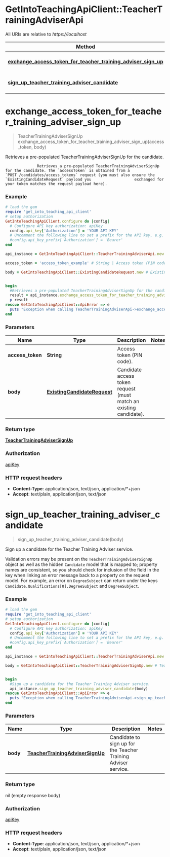 # GetIntoTeachingApiClient::TeacherTrainingAdviserApi

All URIs are relative to *https://localhost*

Method | HTTP request | Description
------------- | ------------- | -------------
[**exchange_access_token_for_teacher_training_adviser_sign_up**](TeacherTrainingAdviserApi.md#exchange_access_token_for_teacher_training_adviser_sign_up) | **POST** /api/teacher_training_adviser/candidates/exchange_access_token/{accessToken} | Retrieves a pre-populated TeacherTrainingAdviserSignUp for the candidate.
[**sign_up_teacher_training_adviser_candidate**](TeacherTrainingAdviserApi.md#sign_up_teacher_training_adviser_candidate) | **POST** /api/teacher_training_adviser/candidates | Sign up a candidate for the Teacher Training Adviser service.


# **exchange_access_token_for_teacher_training_adviser_sign_up**
> TeacherTrainingAdviserSignUp exchange_access_token_for_teacher_training_adviser_sign_up(access_token, body)

Retrieves a pre-populated TeacherTrainingAdviserSignUp for the candidate.

                  Retrieves a pre-populated TeacherTrainingAdviserSignUp for the candidate. The `accessToken` is obtained from a                   `POST /candidates/access_tokens` request (you must also ensure the `ExistingCandidateRequest` payload you                   exchanged for your token matches the request payload here).

### Example
```ruby
# load the gem
require 'get_into_teaching_api_client'
# setup authorization
GetIntoTeachingApiClient.configure do |config|
  # Configure API key authorization: apiKey
  config.api_key['Authorization'] = 'YOUR API KEY'
  # Uncomment the following line to set a prefix for the API key, e.g. 'Bearer' (defaults to nil)
  #config.api_key_prefix['Authorization'] = 'Bearer'
end

api_instance = GetIntoTeachingApiClient::TeacherTrainingAdviserApi.new

access_token = 'access_token_example' # String | Access token (PIN code).

body = GetIntoTeachingApiClient::ExistingCandidateRequest.new # ExistingCandidateRequest | Candidate access token request (must match an existing candidate).


begin
  #Retrieves a pre-populated TeacherTrainingAdviserSignUp for the candidate.
  result = api_instance.exchange_access_token_for_teacher_training_adviser_sign_up(access_token, body)
  p result
rescue GetIntoTeachingApiClient::ApiError => e
  puts "Exception when calling TeacherTrainingAdviserApi->exchange_access_token_for_teacher_training_adviser_sign_up: #{e}"
end
```

### Parameters

Name | Type | Description  | Notes
------------- | ------------- | ------------- | -------------
 **access_token** | **String**| Access token (PIN code). | 
 **body** | [**ExistingCandidateRequest**](ExistingCandidateRequest.md)| Candidate access token request (must match an existing candidate). | 

### Return type

[**TeacherTrainingAdviserSignUp**](TeacherTrainingAdviserSignUp.md)

### Authorization

[apiKey](../README.md#apiKey)

### HTTP request headers

 - **Content-Type**: application/json, text/json, application/*+json
 - **Accept**: text/plain, application/json, text/json



# **sign_up_teacher_training_adviser_candidate**
> sign_up_teacher_training_adviser_candidate(body)

Sign up a candidate for the Teacher Training Adviser service.

Validation errors may be present on the `TeacherTrainingAdviserSignUp` object as well as the hidden `Candidate` model that is mapped to; property names are consistent, so you should check for inclusion of the field in the key when linking an error message back to a property on the request model. For example, an error on `DegreeSubject` can return under the keys `Candidate.Qualifications[0].DegreeSubject` and `DegreeSubject`.

### Example
```ruby
# load the gem
require 'get_into_teaching_api_client'
# setup authorization
GetIntoTeachingApiClient.configure do |config|
  # Configure API key authorization: apiKey
  config.api_key['Authorization'] = 'YOUR API KEY'
  # Uncomment the following line to set a prefix for the API key, e.g. 'Bearer' (defaults to nil)
  #config.api_key_prefix['Authorization'] = 'Bearer'
end

api_instance = GetIntoTeachingApiClient::TeacherTrainingAdviserApi.new

body = GetIntoTeachingApiClient::TeacherTrainingAdviserSignUp.new # TeacherTrainingAdviserSignUp | Candidate to sign up for the Teacher Training Adviser service.


begin
  #Sign up a candidate for the Teacher Training Adviser service.
  api_instance.sign_up_teacher_training_adviser_candidate(body)
rescue GetIntoTeachingApiClient::ApiError => e
  puts "Exception when calling TeacherTrainingAdviserApi->sign_up_teacher_training_adviser_candidate: #{e}"
end
```

### Parameters

Name | Type | Description  | Notes
------------- | ------------- | ------------- | -------------
 **body** | [**TeacherTrainingAdviserSignUp**](TeacherTrainingAdviserSignUp.md)| Candidate to sign up for the Teacher Training Adviser service. | 

### Return type

nil (empty response body)

### Authorization

[apiKey](../README.md#apiKey)

### HTTP request headers

 - **Content-Type**: application/json, text/json, application/*+json
 - **Accept**: text/plain, application/json, text/json



